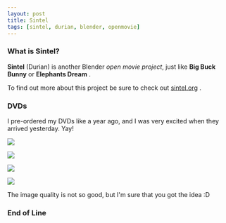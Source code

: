 ```yaml
--- 
layout: post
title: Sintel
tags: [sintel, durian, blender, openmovie]
---
```


### What is Sintel?

**Sintel** (Durian) is another Blender *open movie project*, just like
**Big Buck Bunny** or **Elephants Dream** .

To find out more about this project be sure to check out [sintel.org](http://sintel.org) .

### DVDs

I pre-ordered my DVDs like a year ago, and I was very excited when they
arrived yesterday. Yay!

<a href="{{ site.url }}/images/2010/10/sintel/front-cover.jpg"><img src="{{ site.url }}/images/2010/10/sintel/front-cover_small.jpg"/></a>

<a href="{{ site.url }}/images/2010/10/sintel/back-cover.jpg"><img src="{{ site.url }}/images/2010/10/sintel/back-cover_small.jpg"/></a>

<a href="{{ site.url }}/images/2010/10/sintel/disc-1-2.jpg"><img src="{{ site.url }}/images/2010/10/sintel/disc-1-2_small.jpg"/></a>

<a href="{{ site.url }}/images/2010/10/sintel/disc-3-4.jpg"><img src="{{ site.url }}/images/2010/10/sintel/disc-3-4_small.jpg"/></a>

The image quality is not so good, but I'm sure that you got the idea :D

### End of Line
